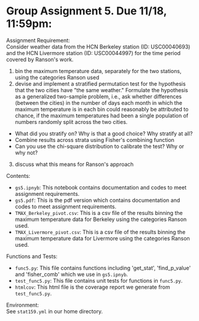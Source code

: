 # Group Assignment 5. Due 11/18, 11:59pm:

Assignment Requirement:  
Consider weather data from the HCN Berkeley station (ID: USC00040693) and the HCN Livermore station (ID: USC00044997) for the time period covered by Ranson's work.  

1. bin the maximum temperature data, separately for the two stations, using the categories Ranson used  
2. devise and implement a stratified permutation test for the hypothesis that the two cities have "the same weather." Formulate the hypothesis as a generalized two-sample problem, i.e., ask whether differences (between the cities) in the number of days each month in which the maximum temperature is in each bin could reasonably be attributed to chance, if the maximum temperatures had been a single population of numbers randomly split across the two cities.  
  * What did you stratify on? Why is that a good choice? Why stratify at all?  
  * Combine results across strata using Fisher's combining function  
  * Can you use the chi-square distribution to calibrate the test? Why or why not?  
3. discuss what this means for Ranson's approach  

Contents:  
- `gs5.ipnyb`: This notebook contains documentation and codes to meet assignment requirements.  
- `gs5.pdf`: This is the pdf version which contains documentation and codes to meet assignment requirements.  
- `TMAX_Berkeley_pivot.csv`: This is a csv file of the results binning the maximum temperature data for Berkeley using the categories Ranson used.
- `TMAX_Livermore_pivot.csv`: This is a csv file of the results binning the maximum temperature data for Livermore using the categories Ranson used.

  
Functions and Tests:    
- `func5.py`: This file contains functions including 'get_stat', 'find_p_value' and 'fisher_comb' which we use in `gs5.ipnyb`.
- `test_func5.py`: This file contains unit tests for functions in `func5.py`.
- `htmlcov`: This html file is the coverage report we generate from `test_func5.py`.

Environment:  
See `stat159.yml` in our home directory.
